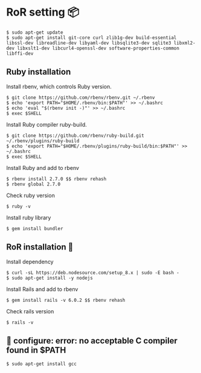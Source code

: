 # RoR setting :package:

```shell
$ sudo apt-get update
$ sudo apt-get install git-core curl zlib1g-dev build-essential libssl-dev libreadline-dev libyaml-dev libsqlite3-dev sqlite3 libxml2-dev libxslt1-dev libcurl4-openssl-dev software-properties-common libffi-dev
```

## Ruby installation

Install rbenv, which controls Ruby version.

```shell
$ git clone https://github.com/rbenv/rbenv.git ~/.rbenv
$ echo 'export PATH="$HOME/.rbenv/bin:$PATH"' >> ~/.bashrc
$ echo 'eval "$(rbenv init -)"' >> ~/.bashrc
$ exec $SHELL
```

Install Ruby compiler ruby-build.

```shell
$ git clone https://github.com/rbenv/ruby-build.git ~/.rbenv/plugins/ruby-build
$ echo 'export PATH="$HOME/.rbenv/plugins/ruby-build/bin:$PATH"' >> ~/.bashrc
$ exec $SHELL
```
Install Ruby and add to rbenv

```shell
$ rbenv install 2.7.0 $$ rbenv rehash
$ rbenv global 2.7.0
```

Check ruby version

```shell
$ ruby -v
```

Install ruby library

```shell
$ gem install bundler
```

## RoR installation :rocket:

Install dependency

```shell
$ curl -sL https://deb.nodesource.com/setup_8.x | sudo -E bash -
$ sudo apt-get install -y nodejs
```

Install Rails and add to rbenv

```shell
$ gem install rails -v 6.0.2 $$ rbenv rehash
```

Check rails version

```shell
$ rails -v
```
## :wrench: configure: error: no acceptable C compiler found in $PATH

```shell
$ sudo apt-get install gcc
```
